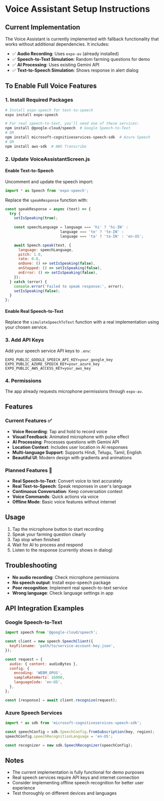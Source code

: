 # Voice Assistant Setup Instructions

## Current Implementation
The Voice Assistant is currently implemented with fallback functionality that works without additional dependencies. It includes:

- ✅ **Audio Recording**: Uses `expo-av` (already installed)
- ✅ **Speech-to-Text Simulation**: Random farming questions for demo
- ✅ **AI Processing**: Uses existing Gemini API
- ✅ **Text-to-Speech Simulation**: Shows response in alert dialog

## To Enable Full Voice Features

### 1. Install Required Packages
```bash
# Install expo-speech for text-to-speech
expo install expo-speech

# For real speech-to-text, you'll need one of these services:
npm install @google-cloud/speech  # Google Speech-to-Text
# OR
npm install microsoft-cognitiveservices-speech-sdk  # Azure Speech
# OR
npm install aws-sdk  # AWS Transcribe
```

### 2. Update VoiceAssistantScreen.js

#### Enable Text-to-Speech
Uncomment and update the speech import:
```javascript
import * as Speech from 'expo-speech';
```

Replace the `speakResponse` function with:
```javascript
const speakResponse = async (text) => {
  try {
    setIsSpeaking(true);
    
    const speechLanguage = language === 'hi' ? 'hi-IN' : 
                         language === 'te' ? 'te-IN' : 
                         language === 'ta' ? 'ta-IN' : 'en-US';

    await Speech.speak(text, {
      language: speechLanguage,
      pitch: 1.0,
      rate: 0.8,
      onDone: () => setIsSpeaking(false),
      onStopped: () => setIsSpeaking(false),
      onError: () => setIsSpeaking(false),
    });
  } catch (error) {
    console.error('Failed to speak response:', error);
    setIsSpeaking(false);
  }
};
```

#### Enable Real Speech-to-Text
Replace the `simulateSpeechToText` function with a real implementation using your chosen service.

### 3. Add API Keys
Add your speech service API keys to `.env`:
```
EXPO_PUBLIC_GOOGLE_SPEECH_API_KEY=your_google_key
EXPO_PUBLIC_AZURE_SPEECH_KEY=your_azure_key
EXPO_PUBLIC_AWS_ACCESS_KEY=your_aws_key
```

### 4. Permissions
The app already requests microphone permissions through `expo-av`.

## Features

### Current Features ✅
- **Voice Recording**: Tap and hold to record voice
- **Visual Feedback**: Animated microphone with pulse effect
- **AI Processing**: Processes questions with Gemini API
- **Location Context**: Includes user location in AI responses
- **Multi-language Support**: Supports Hindi, Telugu, Tamil, English
- **Beautiful UI**: Modern design with gradients and animations

### Planned Features 🚧
- **Real Speech-to-Text**: Convert voice to text accurately
- **Real Text-to-Speech**: Speak responses in user's language
- **Continuous Conversation**: Keep conversation context
- **Voice Commands**: Quick actions via voice
- **Offline Mode**: Basic voice features without internet

## Usage
1. Tap the microphone button to start recording
2. Speak your farming question clearly
3. Tap stop when finished
4. Wait for AI to process and respond
5. Listen to the response (currently shows in dialog)

## Troubleshooting
- **No audio recording**: Check microphone permissions
- **No speech output**: Install expo-speech package
- **Poor recognition**: Implement real speech-to-text service
- **Wrong language**: Check language settings in app

## API Integration Examples

### Google Speech-to-Text
```javascript
import speech from '@google-cloud/speech';

const client = new speech.SpeechClient({
  keyFilename: 'path/to/service-account-key.json',
});

const request = {
  audio: { content: audioBytes },
  config: {
    encoding: 'WEBM_OPUS',
    sampleRateHertz: 16000,
    languageCode: 'en-US',
  },
};

const [response] = await client.recognize(request);
```

### Azure Speech Services
```javascript
import * as sdk from 'microsoft-cognitiveservices-speech-sdk';

const speechConfig = sdk.SpeechConfig.fromSubscription(key, region);
speechConfig.speechRecognitionLanguage = 'en-US';

const recognizer = new sdk.SpeechRecognizer(speechConfig);
```

## Notes
- The current implementation is fully functional for demo purposes
- Real speech services require API keys and internet connection
- Consider implementing offline speech recognition for better user experience
- Test thoroughly on different devices and languages
